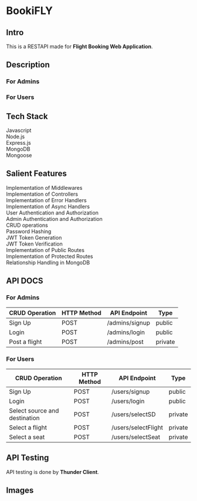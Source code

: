 # BookiFLY
## Intro
This is a RESTAPI made for **Flight Booking Web Application**.
## Description
### For Admins
### For Users
## Tech Stack
Javascript<br/>
Node.js<br/>
Express.js<br/>
MongoDB<br/>
Mongoose
## Salient Features
Implementation of Middlewares<br/>
Implementation of Controllers<br/>
Implementation of Error Handlers<br/>
Implementation of Async Handlers<br/>
User Authentication and Authorization<br/>
Admin Authentication and Authorization<br/>
CRUD operations<br/>
Password Hashing<br/>
JWT Token Generation<br/>
JWT Token Verification<br/>
Implementation of Public Routes<br/>
Implementation of Protected Routes<br/>
Relationship Handling in MongoDB
## API DOCS
### For Admins
| CRUD Operation | HTTP Method | API Endpoint | Type | 
| --------------- | ------------ | ----------------- | ----------------- |
| Sign Up | POST | /admins/signup | public |
| Login | POST | /admins/login | public |
| Post a flight | POST | /admins/post | private |
### For Users
| CRUD Operation | HTTP Method | API Endpoint | Type | 
| --------------- | ------------ | ----------------- | ----------------- |
| Sign Up | POST | /users/signup | public |
| Login | POST | /users/login | public |
| Select source and destination | POST | /users/selectSD | private |
| Select a flight | POST | /users/selectFlight | private |
| Select a seat | POST | /users/selectSeat | private |
## API Testing
API testing is done by **Thunder Client**.
## Images 
